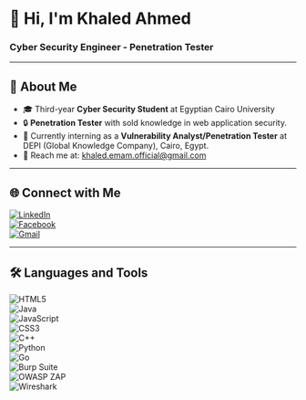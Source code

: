# 👋 Hi, I'm Khaled Ahmed  

### Cyber Security Engineer - Penetration Tester  

---

## 🎰 About Me  
- 🎓 Third-year **Cyber Security Student** at Egyptian Cairo  University 
- 🔒 **Penetration Tester** with sold knowledge in web application security.  
- 💼 Currently interning as a **Vulnerability Analyst/Penetration Tester** at DEPI (Global Knowledge Company), Cairo, Egypt.  
- 📧 Reach me at: [khaled.emam.official@gmail.com](khaled.emam.official@gmail.com)  

---

## 🌐 Connect with Me    
[![LinkedIn](https://img.shields.io/badge/LinkedIn-%230A66C2.svg?style=for-the-badge&logo=linkedin&logoColor=white)](https://www.linkedin.com/in/khaled-a-emam/)  
[![Facebook](https://img.shields.io/badge/Facebook-%231877F2.svg?style=for-the-badge&logo=facebook&logoColor=white)](https://www.facebook.com/share/1BMB6u6cYn/)  
[![Gmail](https://img.shields.io/badge/Gmail-%23EA4335.svg?style=for-the-badge&logo=gmail&logoColor=white)](mailto:khaled.emam.official@gmail.com)



---

## 🛠️ Languages and Tools  

![HTML5](https://img.shields.io/badge/HTML5-%23E34F26.svg?style=for-the-badge&logo=html5&logoColor=white)  
![Java](https://img.shields.io/badge/Java-%23F7B93E.svg?style=for-the-badge&logo=java&logoColor=white)  
![JavaScript](https://img.shields.io/badge/JavaScript-%23F7DF1E.svg?style=for-the-badge&logo=javascript&logoColor=black)  
![CSS3](https://img.shields.io/badge/CSS3-%231572B6.svg?style=for-the-badge&logo=css3&logoColor=white)  
![C++](https://img.shields.io/badge/C++-%2300599C.svg?style=for-the-badge&logo=c%2B%2B&logoColor=white)  
![Python](https://img.shields.io/badge/Python-%233776AB.svg?style=for-the-badge&logo=python&logoColor=white)  
![Go](https://img.shields.io/badge/Go-%2300ADD8.svg?style=for-the-badge&logo=go&logoColor=white)  
![Burp Suite](https://img.shields.io/badge/Burp%20Suite-%23FF5722.svg?style=for-the-badge&logo=burpsuite&logoColor=white)  
![OWASP ZAP](https://img.shields.io/badge/OWASP%20ZAP-%23F37C2B.svg?style=for-the-badge&logo=zap&logoColor=white)  
![Wireshark](https://img.shields.io/badge/Wireshark-%2300B2A9.svg?style=for-the-badge&logo=wireshark&logoColor=white)

